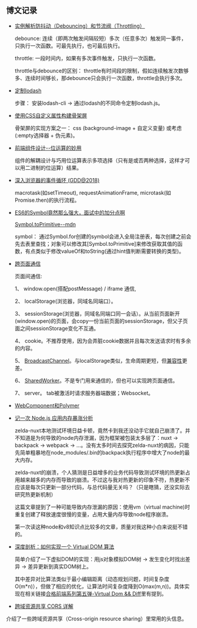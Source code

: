 ## 博文记录

- [实例解析防抖动（Debouncing）和节流阀（Throttling）](https://jinlong.github.io/2016/04/24/Debouncing-and-Throttling-Explained-Through-Examples/)

   debounce: 连续（即两次触发间隔较短）多次（任意多次）触发同一事件，只执行一次函数。可最先执行，也可最后执行。

   throttle: 一段时间内，如果有多次事件触发，只执行一次函数。

   throttle与debounce的区别： throttle有时间段的限制，假如连续触发次数够多、连续时间够长，那debounce只会执行一次函数，throttle会执行多次。


- [定制lodash](http://lodash.think2011.net/custom-builds)

    步骤： 安装lodash-cli -> 通过lodash的不同命令定制lodash.js。

- [使用CSS自定义属性构建骨架屏](https://juejin.im/post/5bd07157f265da0ad221cd19)

    骨架屏的实现方案之一： css (background-image + 自定义变量) 或考虑(:empty选择器 + 伪元素)。

- [前端组件设计--位运算的妙用](https://juejin.im/post/5bd052aff265da0a857ab850)

    组件的解耦设计与巧用位运算表示多项选择（只有是或否两种选择，这样才可以用二进制的位运算）结果。

- [深入浏览器的事件循环 (GDD@2018)](https://zhuanlan.zhihu.com/p/45111890)

    macrotask(如setTimeout), requestAnimationFrame, microtask(如Promise.then)的执行流程。

- [ES6的Symbol竟然那么强大，面试中的加分点啊](https://juejin.im/post/5bdbb3406fb9a022752c319e)

  [Symbol.toPrimitive--mdn](https://developer.mozilla.org/en-US/docs/Web/JavaScript/Reference/Global_Objects/Symbol/toPrimitive)

    symbol： 通过Symbol.for创建的symbol会进入全局注册表，每次创建之前会先去表里查找；对象可以修改其[Symbol.toPrimitive]来修改获取其值的函数，有点类似于修改valueOf和toString(通过hint值判断需要转换的类型)。

- [跨页面通信](https://github.com/ProtoTeam/blog/blob/master/201709/3.md)

    页面间通信:

    1、 window.open(搭配postMessage) / iframe 通信,

    2、 localStorage(浏览器，同域名同端口）。

    3、 sessionStorage(浏览器，同域名同端口同一会话）。从当前页面新开(window.open)的页面，会copy一份当前页面的sessionStorage，但父子页面之间sessionStorage变化不互通。

    4、 cookie。不推荐使用，因为会弄脏cookie数据并且每次发送请求时有多余的内容。

    5、 [BroadcastChannel](https://developer.mozilla.org/en-US/docs/Web/API/BroadcastChannel/BroadcastChannel)。与localStorage类似，生命周期更短，但[兼容性](https://developer.mozilla.org/en-US/docs/Web/API/BroadcastChannel/BroadcastChannel#Browser_compatibility)更差。

    6、 [SharedWorker](https://developer.mozilla.org/en-US/search?q=SharedWorker)。不是专门用来通信的，但也可以实现跨页面通信。

    7、 server。 tab被激活时请求服务器端数据；Websocket。

- [WebComponent和Polymer](http://taobaofed.org/blog/2018/10/31/a-tag/)

- [记一次 Node.js 应用内存暴涨分析](http://taobaofed.org/blog/2016/01/14/nodejs-memory-leak-analyze/)

    zelda-nuxt本地测试环境日益卡顿，竟然卡到我还没动手它就自己崩溃了。并不知道是为何导致的node内存泄漏，因为框架被包装太多层了：nuxt -> backpack -> webpack -> ...。没有太多时间去探究zelda-nuxt的病因，只能先简单粗暴地在node_modules/.bin的backpack执行程序中增大了node的最大内存。

    zelda-nuxt的崩溃，个人猜测是日益增多的业务代码导致测试环境的热更新占用越来越多的内存而导致的崩溃。不过这与我对热更新的印象不符，热更新不应该是每次只更新一部分代码，与总代码量无关吗？（只是瞎猜，还没实际去研究热更新机制）

    这篇文章提到了一种可能导致内存泄漏的原因：使用vm（virtual machine)时重复创建了释放速度很慢的变量，占用大量内存导致node程序崩溃。

    第一次读这种node和v8知识点比较多的文章，质量对我这种小白来说挺不错的。

- [深度剖析：如何实现一个 Virtual DOM 算法](https://github.com/livoras/blog/issues/13)

    简单介绍了一下虚拟DOM的实现：用js对象模拟DOM树 -> 发生变化时找出差异 -> 差异更新到真实DOM树上。

    其中差异对比算法类似于最小编辑距离（动态规划问题，时间复杂度O(m*n)），但做了相应的优化，让算法时间复杂度降到O(max(m,n))。具体实现在相关链接[合格前端系列第五弹-Virtual Dom && Diff](https://zhuanlan.zhihu.com/p/27437595)里有提到。

- [跨域资源共享 CORS 详解](http://www.ruanyifeng.com/blog/2016/04/cors.html)

介绍了一些跨域资源共享（Cross-origin resource sharing）里常用的头信息。
